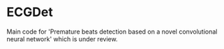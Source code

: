 # ECGDet
Main code for 'Premature beats detection based on a novel convolutional neural network' which is under review.
